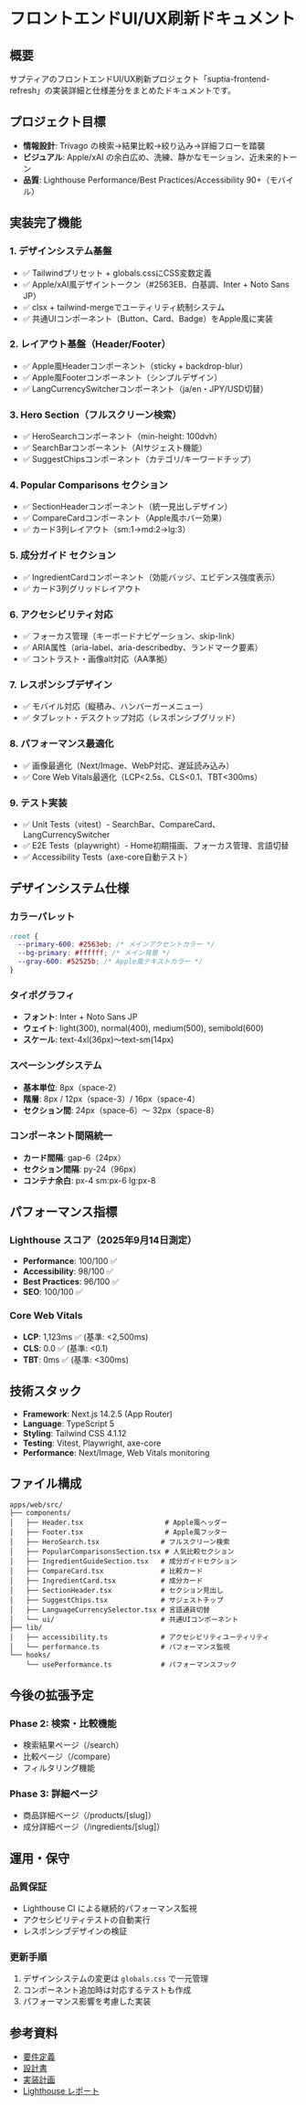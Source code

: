 # フロントエンドUI/UX刷新ドキュメント

## 概要

サプティアのフロントエンドUI/UX刷新プロジェクト「suptia-frontend-refresh」の実装詳細と仕様差分をまとめたドキュメントです。

## プロジェクト目標

- **情報設計**: Trivago の検索→結果比較→絞り込み→詳細フローを踏襲
- **ビジュアル**: Apple/xAI の余白広め、洗練、静かなモーション、近未来的トーン
- **品質**: Lighthouse Performance/Best Practices/Accessibility 90+（モバイル）

## 実装完了機能

### 1. デザインシステム基盤

- ✅ Tailwindプリセット + globals.cssにCSS変数定義
- ✅ Apple/xAI風デザイントークン（#2563EB、白基調、Inter + Noto Sans JP）
- ✅ clsx + tailwind-mergeでユーティリティ統制システム
- ✅ 共通UIコンポーネント（Button、Card、Badge）をApple風に実装

### 2. レイアウト基盤（Header/Footer）

- ✅ Apple風Headerコンポーネント（sticky + backdrop-blur）
- ✅ Apple風Footerコンポーネント（シンプルデザイン）
- ✅ LangCurrencySwitcherコンポーネント（ja/en・JPY/USD切替）

### 3. Hero Section（フルスクリーン検索）

- ✅ HeroSearchコンポーネント（min-height: 100dvh）
- ✅ SearchBarコンポーネント（AIサジェスト機能）
- ✅ SuggestChipsコンポーネント（カテゴリ/キーワードチップ）

### 4. Popular Comparisons セクション

- ✅ SectionHeaderコンポーネント（統一見出しデザイン）
- ✅ CompareCardコンポーネント（Apple風ホバー効果）
- ✅ カード3列レイアウト（sm:1→md:2→lg:3）

### 5. 成分ガイド セクション

- ✅ IngredientCardコンポーネント（効能バッジ、エビデンス強度表示）
- ✅ カード3列グリッドレイアウト

### 6. アクセシビリティ対応

- ✅ フォーカス管理（キーボードナビゲーション、skip-link）
- ✅ ARIA属性（aria-label、aria-describedby、ランドマーク要素）
- ✅ コントラスト・画像alt対応（AA準拠）

### 7. レスポンシブデザイン

- ✅ モバイル対応（縦積み、ハンバーガーメニュー）
- ✅ タブレット・デスクトップ対応（レスポンシブグリッド）

### 8. パフォーマンス最適化

- ✅ 画像最適化（Next/Image、WebP対応、遅延読み込み）
- ✅ Core Web Vitals最適化（LCP<2.5s、CLS<0.1、TBT<300ms）

### 9. テスト実装

- ✅ Unit Tests（vitest）- SearchBar、CompareCard、LangCurrencySwitcher
- ✅ E2E Tests（playwright）- Home初期描画、フォーカス管理、言語切替
- ✅ Accessibility Tests（axe-core自動テスト）

## デザインシステム仕様

### カラーパレット

```css
:root {
  --primary-600: #2563eb; /* メインアクセントカラー */
  --bg-primary: #ffffff; /* メイン背景 */
  --gray-600: #52525b; /* Apple風テキストカラー */
}
```

### タイポグラフィ

- **フォント**: Inter + Noto Sans JP
- **ウェイト**: light(300), normal(400), medium(500), semibold(600)
- **スケール**: text-4xl(36px)〜text-sm(14px)

### スペーシングシステム

- **基本単位**: 8px（space-2）
- **階層**: 8px / 12px（space-3）/ 16px（space-4）
- **セクション間**: 24px（space-6）〜 32px（space-8）

### コンポーネント間隔統一

- **カード間隔**: gap-6（24px）
- **セクション間隔**: py-24（96px）
- **コンテナ余白**: px-4 sm:px-6 lg:px-8

## パフォーマンス指標

### Lighthouse スコア（2025年9月14日測定）

- **Performance**: 100/100 ✅
- **Accessibility**: 98/100 ✅
- **Best Practices**: 96/100 ✅
- **SEO**: 100/100 ✅

### Core Web Vitals

- **LCP**: 1,123ms ✅ (基準: <2,500ms)
- **CLS**: 0.0 ✅ (基準: <0.1)
- **TBT**: 0ms ✅ (基準: <300ms)

## 技術スタック

- **Framework**: Next.js 14.2.5 (App Router)
- **Language**: TypeScript 5
- **Styling**: Tailwind CSS 4.1.12
- **Testing**: Vitest, Playwright, axe-core
- **Performance**: Next/Image, Web Vitals monitoring

## ファイル構成

```
apps/web/src/
├── components/
│   ├── Header.tsx                    # Apple風ヘッダー
│   ├── Footer.tsx                    # Apple風フッター
│   ├── HeroSearch.tsx               # フルスクリーン検索
│   ├── PopularComparisonsSection.tsx # 人気比較セクション
│   ├── IngredientGuideSection.tsx   # 成分ガイドセクション
│   ├── CompareCard.tsx              # 比較カード
│   ├── IngredientCard.tsx           # 成分カード
│   ├── SectionHeader.tsx            # セクション見出し
│   ├── SuggestChips.tsx             # サジェストチップ
│   ├── LanguageCurrencySelector.tsx # 言語通貨切替
│   └── ui/                          # 共通UIコンポーネント
├── lib/
│   ├── accessibility.ts             # アクセシビリティユーティリティ
│   └── performance.ts               # パフォーマンス監視
└── hooks/
    └── usePerformance.ts            # パフォーマンスフック
```

## 今後の拡張予定

### Phase 2: 検索・比較機能

- 検索結果ページ（/search）
- 比較ページ（/compare）
- フィルタリング機能

### Phase 3: 詳細ページ

- 商品詳細ページ（/products/[slug]）
- 成分詳細ページ（/ingredients/[slug]）

## 運用・保守

### 品質保証

- Lighthouse CI による継続的パフォーマンス監視
- アクセシビリティテストの自動実行
- レスポンシブデザインの検証

### 更新手順

1. デザインシステムの変更は `globals.css` で一元管理
2. コンポーネント追加時は対応するテストも作成
3. パフォーマンス影響を考慮した実装

## 参考資料

- [要件定義](.kiro/specs/suptia-frontend-ui-ux/requirements.md)
- [設計書](.kiro/specs/suptia-frontend-ui-ux/design.md)
- [実装計画](.kiro/specs/suptia-frontend-ui-ux/tasks.md)
- [Lighthouse レポート](lighthouse-score-report.md)
